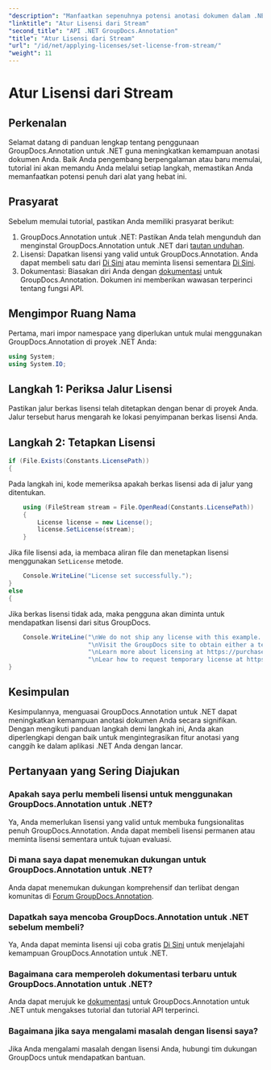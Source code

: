 ```yaml
---
"description": "Manfaatkan sepenuhnya potensi anotasi dokumen dalam .NET dengan GroupDocs.Annotation. Ikuti panduan langkah demi langkah kami untuk integrasi yang lancar."
"linktitle": "Atur Lisensi dari Stream"
"second_title": "API .NET GroupDocs.Annotation"
"title": "Atur Lisensi dari Stream"
"url": "/id/net/applying-licenses/set-license-from-stream/"
"weight": 11
---
```


# Atur Lisensi dari Stream

## Perkenalan
Selamat datang di panduan lengkap tentang penggunaan GroupDocs.Annotation untuk .NET guna meningkatkan kemampuan anotasi dokumen Anda. Baik Anda pengembang berpengalaman atau baru memulai, tutorial ini akan memandu Anda melalui setiap langkah, memastikan Anda memanfaatkan potensi penuh dari alat yang hebat ini.
## Prasyarat
Sebelum memulai tutorial, pastikan Anda memiliki prasyarat berikut:
1. GroupDocs.Annotation untuk .NET: Pastikan Anda telah mengunduh dan menginstal GroupDocs.Annotation untuk .NET dari [tautan unduhan](https://releases.groupdocs.com/annotation/net/).
2. Lisensi: Dapatkan lisensi yang valid untuk GroupDocs.Annotation. Anda dapat membeli satu dari [Di Sini](https://purchase.groupdocs.com/buy) atau meminta lisensi sementara [Di Sini](https://purchase.groupdocs.com/temporary-license/).
3. Dokumentasi: Biasakan diri Anda dengan [dokumentasi](https://tutorials.groupdocs.com/annotation/net/) untuk GroupDocs.Annotation. Dokumen ini memberikan wawasan terperinci tentang fungsi API.

## Mengimpor Ruang Nama
Pertama, mari impor namespace yang diperlukan untuk mulai menggunakan GroupDocs.Annotation di proyek .NET Anda:
```csharp
using System;
using System.IO;
```

## Langkah 1: Periksa Jalur Lisensi
Pastikan jalur berkas lisensi telah ditetapkan dengan benar di proyek Anda. Jalur tersebut harus mengarah ke lokasi penyimpanan berkas lisensi Anda.
## Langkah 2: Tetapkan Lisensi
```csharp
if (File.Exists(Constants.LicensePath))
{
```
Pada langkah ini, kode memeriksa apakah berkas lisensi ada di jalur yang ditentukan.
```csharp
    using (FileStream stream = File.OpenRead(Constants.LicensePath))
    {
        License license = new License();
        license.SetLicense(stream);
    }
```
Jika file lisensi ada, ia membaca aliran file dan menetapkan lisensi menggunakan `SetLicense` metode.
```csharp
    Console.WriteLine("License set successfully.");
}
else
{
```
Jika berkas lisensi tidak ada, maka pengguna akan diminta untuk mendapatkan lisensi dari situs GroupDocs.
```csharp
    Console.WriteLine("\nWe do not ship any license with this example. " +
                      "\nVisit the GroupDocs site to obtain either a temporary or permanent license. " +
                      "\nLearn more about licensing at https://purchase.groupdocs.com/faqs/licensing. " +
                      "\nLear how to request temporary license at https://purchase.groupdocs.com/lisensi-sementara.");
}
```

## Kesimpulan
Kesimpulannya, menguasai GroupDocs.Annotation untuk .NET dapat meningkatkan kemampuan anotasi dokumen Anda secara signifikan. Dengan mengikuti panduan langkah demi langkah ini, Anda akan diperlengkapi dengan baik untuk mengintegrasikan fitur anotasi yang canggih ke dalam aplikasi .NET Anda dengan lancar.
## Pertanyaan yang Sering Diajukan
### Apakah saya perlu membeli lisensi untuk menggunakan GroupDocs.Annotation untuk .NET?
Ya, Anda memerlukan lisensi yang valid untuk membuka fungsionalitas penuh GroupDocs.Annotation. Anda dapat membeli lisensi permanen atau meminta lisensi sementara untuk tujuan evaluasi.
### Di mana saya dapat menemukan dukungan untuk GroupDocs.Annotation untuk .NET?
Anda dapat menemukan dukungan komprehensif dan terlibat dengan komunitas di [Forum GroupDocs.Annotation](https://forum.groupdocs.com/c/annotation/10).
### Dapatkah saya mencoba GroupDocs.Annotation untuk .NET sebelum membeli?
Ya, Anda dapat meminta lisensi uji coba gratis [Di Sini](https://releases.groupdocs.com/) untuk menjelajahi kemampuan GroupDocs.Annotation untuk .NET.
### Bagaimana cara memperoleh dokumentasi terbaru untuk GroupDocs.Annotation untuk .NET?
Anda dapat merujuk ke [dokumentasi](https://tutorials.groupdocs.com/annotation/net/) untuk GroupDocs.Annotation untuk .NET untuk mengakses tutorial dan tutorial API terperinci.
### Bagaimana jika saya mengalami masalah dengan lisensi saya?
Jika Anda mengalami masalah dengan lisensi Anda, hubungi tim dukungan GroupDocs untuk mendapatkan bantuan.